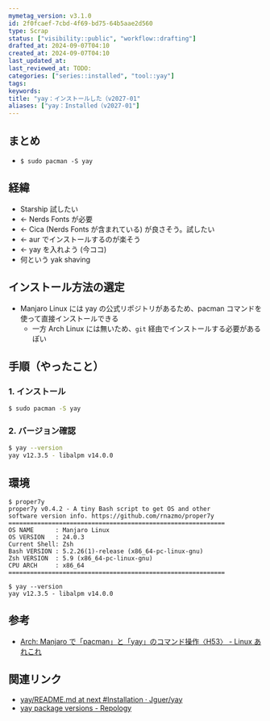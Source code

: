 ```yaml
---
mymetag_version: v3.1.0
id: 2f0fcaef-7cbd-4f69-bd75-64b5aae2d560
type: Scrap
status: ["visibility::public", "workflow::drafting"]
drafted_at: 2024-09-07T04:10
created_at: 2024-09-07T04:10
last_updated_at:
last_reviewed_at: TODO:
categories: ["series::installed", "tool::yay"]
tags:
keywords:
title: "yay：インストールした（v2027-01"
aliases: ["yay：Installed（v2027-01"]
---
```


## まとめ

- `$ sudo pacman -S yay`

## 経緯

- Starship 試したい
- <- Nerds Fonts が必要
- <- Cica (Nerds Fonts が含まれている) が良さそう。試したい
- <- aur でインストールするのが楽そう
- <- yay を入れよう (今ココ)
- 何という yak shaving

## インストール方法の選定

- Manjaro Linux には yay の公式リポジトリがあるため、pacman コマンドを使って直接インストールできる
    - 一方 Arch Linux には無いため、`git` 経由でインストールする必要があるぽい

## 手順（やったこと）

### 1. インストール

```sh
$ sudo pacman -S yay
```

### 2. バージョン確認

```sh
$ yay --version
yay v12.3.5 - libalpm v14.0.0
```

## 環境

```console
$ proper7y
proper7y v0.4.2 - A tiny Bash script to get OS and other
software version info. https://github.com/rnazmo/proper7y
============================================================
OS NAME      : Manjaro Linux
OS VERSION   : 24.0.3
Current Shell: Zsh
Bash VERSION : 5.2.26(1)-release (x86_64-pc-linux-gnu)
Zsh VERSION  : 5.9 (x86_64-pc-linux-gnu)
CPU ARCH     : x86_64
============================================================

$ yay --version
yay v12.3.5 - libalpm v14.0.0
```

## 参考

- [Arch: Manjaro で「pacman」と「yay」のコマンド操作〈H53〉 - Linux あれこれ](https://furuya7.hatenablog.com/entry/2020/05/06/180426)

## 関連リンク

- [yay/README.md at next #Installation · Jguer/yay](https://github.com/Jguer/yay/blob/675f0ba3f3d4bbc006a12c29e273df0f4f533edc/README.md)
- [yay package versions - Repology](https://repology.org/project/yay/versions)
